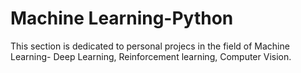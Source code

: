 # Machine Learning-Python
This section is dedicated to personal projecs in the field of Machine Learning- Deep Learning, Reinforcement learning, Computer Vision.
